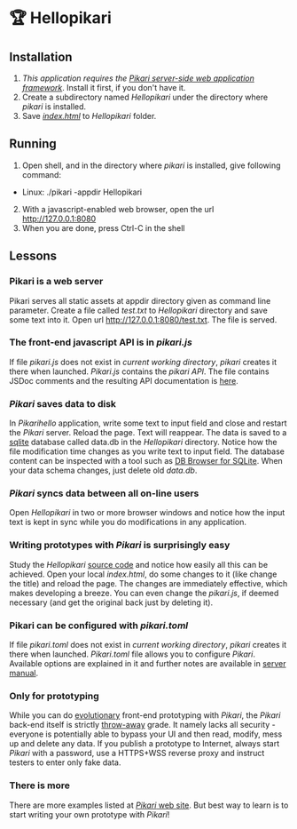 # 🏆 Hellopikari

## Installation
1. *This application requires the [Pikari server-side web application framework](https://github.com/olliNiinivaara/Pikari/)*. Install it first, if you don't have it.
2. Create a subdirectory named *Hellopikari* under the directory where *pikari* is installed.
3. Save *[index.html](https://raw.githubusercontent.com/olliNiinivaara/Hellopikari/master/index.html)* to *Hellopikari* folder.

## Running
1. Open shell, and in the directory where *pikari* is installed, give following command:
- Linux:
  ./pikari -appdir Hellopikari
2. With a javascript-enabled web browser, open the url <http://127.0.0.1:8080>
3. When you are done, press Ctrl-C in the shell

## Lessons

### Pikari is a web server
Pikari serves all static assets at appdir directory given as command line parameter. Create a file called *test.txt* to *Hellopikari* directory and save some text into it. Open url <http://127.0.0.1:8080/test.txt>. The file is served.

### The front-end javascript API is in *pikari.js* 
If file *pikari.js* does not exist in *current working directory*, *pikari* creates it there when launched. *Pikari.js* contains the *pikari API*. The file contains JSDoc comments and the resulting API documentation is [here](http://htmlpreview.github.io/?https://github.com/olliNiinivaara/Pikari/blob/master/doc/pikari_API.html).

### *Pikari* saves data to disk
In *Pikarihello* application, write some text to input field and close and restart the *Pikari* server. Reload the page. Text will reappear. The data is saved to a [sqlite](https://www.sqlite.org/) database called data.db in the *Hellopikari* directory. Notice how the file modification time changes as you write text to input field. The database content can be inspected with a tool such as [DB Browser for SQLite](https://sqlitebrowser.org/). When your data schema changes, just delete old *data.db*.

### *Pikari* syncs data between all on-line users
Open *Hellopikari* in two or more browser windows and notice how the input text is kept in sync while you do modifications in any application.

### Writing prototypes with *Pikari* is surprisingly easy
Study the *Hellopikari* [source code](https://github.com/olliNiinivaara/Hellopikari/blob/master/index.html) and notice how easily all this can be achieved. Open your local *index.html*, do some changes to it (like change the title) and reload the page. The changes are immediately effective, which makes developing a breeze. You can even change the *pikari.js*, if deemed necessary (and get the original back just by deleting it).

### Pikari can be configured with *pikari.toml*
If file *pikari.toml* does not exist in *current working directory*, *pikari* creates it there when launched. *Pikari.toml* file allows you to configure *Pikari*. Available options are explained in it and further notes are available in [server manual](https://github.com/olliNiinivaara/Pikari/blob/master/doc/pikari_man.md).

### Only for prototyping
While you can do [evolutionary](https://en.wikipedia.org/wiki/Software_prototyping#Evolutionary_prototyping) front-end prototyping with *Pikari*, the *Pikari* back-end itself is strictly [throw-away](https://en.wikipedia.org/wiki/Software_prototyping#Throwaway_prototyping) grade. It namely lacks all security - everyone is potentially able to bypass your UI and then read, modify, mess up and delete any data. If you publish a prototype to Internet, always start *Pikari* with a password, use a HTTPS+WSS reverse proxy and instruct testers to enter only fake data.

### There is more
There are more examples listed at [*Pikari* web site](https://github.com/olliNiinivaara/Pikari/). But best way to learn is to start writing your own prototype with *Pikari*!
